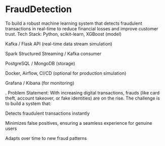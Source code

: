 # FraudDetection
To build a robust machine learning system that detects fraudulent transactions in real-time to reduce financial losses and improve customer trust.
Tech Stack:
Python, scikit-learn, XGBoost (model)

Kafka / Flask API (real-time data stream simulation)

Spark Structured Streaming / Kafka consumer

PostgreSQL / MongoDB (storage)

Docker, Airflow, CI/CD (optional for production simulation)

Grafana / Kibana (for monitoring)

. Problem Statement:
With increasing digital transactions, frauds (like card theft, account takeover, or fake identities) are on the rise. The challenge is to build a system that:

Detects fraudulent transactions instantly

Minimizes false positives, ensuring a seamless experience for genuine users

Adapts over time to new fraud patterns
